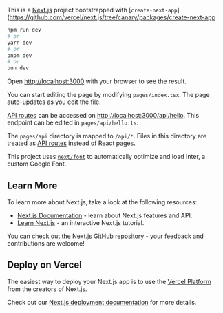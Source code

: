 <!-- 
https://preview.themeforest.net/item/aseona-digital-business-bootstrap-4-template/full_screen_preview/24405377?_ga=2.74148251.888388617.1703392275-882650079.1694495085

https://preview.themeforest.net/item/brisx-seo-digital-marketing-agency-elementor-template-kit/full_screen_preview/48793952?_ga=2.8035899.888388617.1703392275-882650079.1694495085


https://preview.themeforest.net/item/seomarkt-responsive-flat-seo-marketing-onepage-multipage-site-template/full_screen_preview/16363193?_ga=2.147741236.241294401.1703563207-882650079.1694495085


https://preview.themeforest.net/item/ninseo-digital-seo-wordpress-theme/full_screen_preview/48544555?_ga=2.46693284.241294401.1703563207-882650079.1694495085
 -->



This is a [Next.js](https://nextjs.org/) project bootstrapped with [`create-next-app`](https://github.com/vercel/next.js/tree/canary/packages/create-next-app



```bash
npm run dev
# or
yarn dev
# or
pnpm dev
# or
bun dev
```

Open [http://localhost:3000](http://localhost:3000) with your browser to see the result.

You can start editing the page by modifying `pages/index.tsx`. The page auto-updates as you edit the file.

[API routes](https://nextjs.org/docs/api-routes/introduction) can be accessed on [http://localhost:3000/api/hello](http://localhost:3000/api/hello). This endpoint can be edited in `pages/api/hello.ts`.

The `pages/api` directory is mapped to `/api/*`. Files in this directory are treated as [API routes](https://nextjs.org/docs/api-routes/introduction) instead of React pages.

This project uses [`next/font`](https://nextjs.org/docs/basic-features/font-optimization) to automatically optimize and load Inter, a custom Google Font.

## Learn More

To learn more about Next.js, take a look at the following resources:

- [Next.js Documentation](https://nextjs.org/docs) - learn about Next.js features and API.
- [Learn Next.js](https://nextjs.org/learn) - an interactive Next.js tutorial.

You can check out [the Next.js GitHub repository](https://github.com/vercel/next.js/) - your feedback and contributions are welcome!

## Deploy on Vercel

The easiest way to deploy your Next.js app is to use the [Vercel Platform](https://vercel.com/new?utm_medium=default-template&filter=next.js&utm_source=create-next-app&utm_campaign=create-next-app-readme) from the creators of Next.js.

Check out our [Next.js deployment documentation](https://nextjs.org/docs/deployment) for more details.
